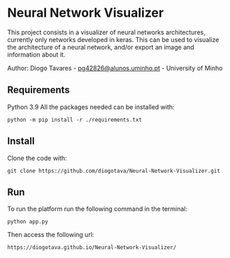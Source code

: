 # Neural Network Visualizer

This project consists in a visualizer of neural networks architectures, currently only networks developed in keras.
This can be used to visualize the architecture of a neural network, and/or export an image and information about it.

Author: Diogo Tavares - pg42826@alunos.uminho.pt - University of Minho

## Requirements

Python 3.9
All the packages needed can be installed with:
```
python -m pip install -r ./requirements.txt
```

## Install
Clone the code with:
```
git clone https://github.com/diogotava/Neural-Network-Visualizer.git
```

## Run
To run the platform run the following command in the terminal:
```
python app.py
```

Then access the following url:
```
https://diogotava.github.io/Neural-Network-Visualizer/
```
